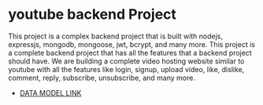 # youtube backend Project 
This project is a complex backend project that is built with nodejs, expressjs, mongodb, mongoose, jwt, bcrypt, and many more. This project is a complete backend project that has all the features that a backend project should have. We are building a complete video hosting website similar to youtube with all the features like login, signup, upload video, like, dislike, comment, reply, subscribe, unsubscribe, and many more.
- [ DATA MODEL LINK ](https://app.eraser.io/workspace/k7s2NXrkP0dMxSzX7Cjl?origin= )
